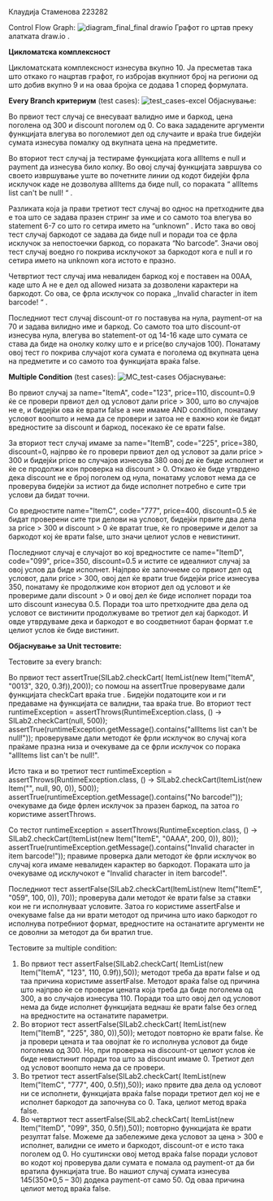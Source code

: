 Клаудија Стаменова 223282


Control Flow Graph:
![diagram_final_final drawio](https://github.com/klaudijastamenova/SI_2024_lab2_223282/assets/165088169/edf5f1bf-4902-41eb-9250-d4023e1264d2)
Графот го цртав преку алатката draw.io . 


**Цикломатска комплексност**


Цикломатската комплексност изнесува вкупно 10. Ја пресметав така што откако го нацртав графот, го избројав вкупниот број на региони од што добив вкупно 9 и на оваа бројка се додава 1 според формулата.


**Every Branch критериум**
(test cases):
![test_cases-excel](https://github.com/klaudijastamenova/SI_2024_lab2_223282/assets/165088169/6c58fcc1-4f10-4711-95e0-4d7a244e4563)
Објаснување:

Во првиот тест случај се внесуваат валидно име и баркод, цена поголена од 300 и discount поголем од 0.  Со вака зададените аргументи функцијата влегува во поголемиот дел од случаите и враќа true бидејќи сумата изнесува помалку од вкупната цена на предметите.

Во вториот тест случај ја тестираме функцијата кога allItems е null и payment да изнесува било колку. Во овој случај функцијата завршува со своето извршување уште во почетните линии од кодот бидејќи фрла исклучок каде не дозволува allItems да биде null, со пораката “ allItems list can't be null! “ . 

 Разликата која ја прави третиот тест случај во однос на претходните два е тоа што се задава празен стринг за име и со самото тоа влегува во statement 6-7 со што го сетира името на “unknown” .  Исто така во овој тест случај баркодот се задава да биде null и поради тоа се фрла исклучок за непостоечки баркод, со пораката “No barcode”.  Значи овој тест случај воедно го покрива исклучокот за баркодот кога е null и го сетира името на unknown кога истото е празно.

Четвртиот тест случај има невалиден баркод кој е поставен на 00AA, каде што А не е дел од allowed низата за дозволени карактери на баркодот. Со ова, се фрла исклучок со порака ,,Invalid character in item barcode! “ .

Последниот тест случај discount-от го поставува на нула, payment-от на 70 и задава вилидно име и баркод. Со самото тоа што discount-от изнесува нула, влегува во statement-от од 14-16 каде што сумата се става да биде на онолку колку што е и price(во случајов 100). Понатаму овој тест го покрива случајот кога сумата е поголема од вкупната цена на предметите и со самото тоа функцијата враќа false.



**Multiple Condition**
(test cases):
![MC_test-cases](https://github.com/klaudijastamenova/SI_2024_lab2_223282/assets/165088169/56b73f2f-6ac6-41f7-933e-83869d29f89a)
Објаснување:

Во првиот случај за name="ItemA", code="123", price=110, discount=0.9 ќе се провери првиот дел од условот дали price > 300, што во случајов не е, и бидејќи ова ќе врати false а ние имаме AND condition, понатаму условот воопшто и нема да се провери и затоа не е важно кои ќе бидат вредностите за discount и баркод, посекако ќе се врати false.

За вториот тест случај имаме за name="ItemB", code="225", price=380, discount=0, најпрво ќе го провери првиот дел од условот за дали price > 300 и бидејќи price во случајов изнесува 380 овој де ќе биде исполнет и ќе се продолжи кон проверка на discount > 0. Откако ќе биде утврдено дека discount не е број поголем од нула, понатаму условот нема да се проверува бидејќи за истиот да биде исполнет потребно е сите три услови да бидат точни.

Со вредностите name="ItemC", code="777", price=400, discount=0.5 ќе бидат проверени сите три делови на условот, бидејќи првите два дела за price > 300 и discount > 0 ќе вратат true, ќе го провериме и делот за баркодот кој ќе врати false, што значи целиот услов е невистинит.

Последниот случај е случајот во кој вредностите се name="ItemD", code="099", price=350, discount=0.5 и истите се идеалниот случај за овој услов да биде исполнет. Најпрво ќе започнеме со првиот дел од условот, дали price > 300, овој дел ќе врати true бидејќи price изнесува 350, понатаму ќе продолжиме кон вториот дел од условот и ќе провериме дали discount > 0 и овој дел ќе биде исполнет поради тоа што discount изнесува 0.5. Поради тоа што претходните два дела од условот се вистинити продолжуваме во третиот дел кај баркодот. И овде утврдуваме дека и баркодот е во соодветниот баран формат т.е целиот услов ќе биде вистинит.


**Објаснување  за Unit тестовите:**


Тестовите за every branch:

Во првиот тест assertTrue(SILab2.checkCart( ItemList(new Item("ItemA", "0013", 320, 0.3f)),200)); со помош на assertTrue проверуваме дали функцијата checkCart враќа true . Бидејќи податоците кои и ги предаваме на функцијата се валидни, таа враќа true.
Во вториот тест runtimeException = assertThrows(RuntimeException.class, () -> SILab2.checkCart(null, 500));
assertTrue(runtimeException.getMessage().contains("allItems list can't be null!"));
проверуваме дали методот ќе фрли исклучок во случај кога праќаме празна низа и очекуваме да се фрли исклучок со порака "allItems list can't be null!".

Исто така и во третиот тест runtimeException = assertThrows(RuntimeException.class, () -> SILab2.checkCart(ItemList(new Item("", null, 90, 0)), 500));
assertTrue(runtimeException.getMessage().contains("No barcode!"));  очекуваме да биде фрлен исклучок за празен баркод, па затоа го користиме assertThrows.

Со тестот runtimeException = assertThrows(RuntimeException.class, () -> SILab2.checkCart(ItemList(new Item("ItemE", "0AAA", 200, 0)), 80));
assertTrue(runtimeException.getMessage().contains("Invalid character in item barcode!")); правиме проверка дали методот ќе фрли исклучок во случај кога имаме невалиден карактер во баркодот. Пораката што ја очекуваме од исклучокот е "Invalid character in item barcode!".

Последниот тест assertFalse(SILab2.checkCart(ItemList(new Item("ItemE", "059", 100, 0)), 70)); проверува дали методот ќе врати false за ставки кои не ги исполнуваат условите. Затоа го користиме assertFalse и очекуваме false да ни врати методот од причина што иако баркодот го исполнува потребниот формат, вредностите на останатите аргументи не се доволни за методот да би вратил true.

Тестовите за multiple condition:

1.	Во првиот тест assertFalse(SILab2.checkCart( ItemList(new Item("ItemA", "123", 110, 0.9f)),50)); методот треба да врати false и од таа причина користиме assertFalse. Методот враќа false од причина што најпрво ќе се провери цената која треба да биде поголема од 300, а во случајов изнесува 110. Поради тоа што овој дел од условот нема да биде исполнет функцијата веднаш ќе врати false без оглед на вредностите на останатите параметри.
2.	Во вториот тест assertFalse(SILab2.checkCart( ItemList(new Item("ItemB", "225", 380, 0)),50)); методот повторно ќе врати false. Ќе ја провери цената и таа овојпат ќе го исполнува условот да биде поголема од 300. Но, при проверка на discount-от целиот услов ќе биде невистинит поради тоа што за discount имаме 0. Третиот дел од условот воопшто нема да се провери.
3.	Во третиот тест assertFalse(SILab2.checkCart( ItemList(new Item("ItemC", "777", 400, 0.5f)),50)); иако првите два дела од условот ни се исполнети, функцијата враќа false поради третиот дел кој не е исполнет баркодот да започнува со 0. Така, целиот метод враќа false.
4.	Во четвртиот тест assertFalse(SILab2.checkCart( ItemList(new Item("ItemD", "099", 350, 0.5f)),50)); повторно функцијата ќе врати резултат false. Можеме да забележиме дека условот за цена > 300 е исполнет, валидни се името и баркодот, discount-от е исто така поголем од 0. Но суштински овој метод враќа false поради условот во кодот кој проверува дали сумата е помала од payment-от да би вратила функцијата true. Во нашиот случај сумата изнесува 145(350*0,5 – 30) додека payment-от само 50. Од оваа причина целиот метод враќа false.




